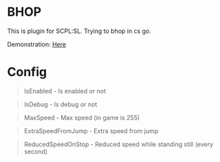 # BHOP
This is plugin for SCPL:SL. Trying to bhop in cs go.

Demonstration:
[Here](https://drive.google.com/file/d/1IEc7o6IvlpLlwP_fcswLOFRdlxYxB-27/view?usp=sharing)

# Config
> IsEnabled - Is enabled or not

> IsDebug - Is debug or not

> MaxSpeed - Max speed (in game is 255)

> ExtraSpeedFromJump - Extra speed from jump

> ReducedSpeedOnStop - Reduced speed while standing still (every second)
